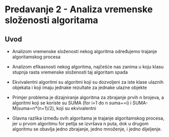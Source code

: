 # Predavanje 2 - Analiza vremenske složenosti algoritama

## Uvod

- Analizom vremenske složenosti nekog algoritma određujemo trajanje algoritamskog procesa

- Analizom efikasnosti nekog algoritma, najčešće nas zanima u koju klasu stupnja rasta vremenske složenosti taj algoritam spada

- Ekvivalentni algoritmi su algoritmi koji su dozvoljeni za iste klase ulaznih objekata i koji imaju jednake rezultate za jednake ulazne objekte

- Primjer problema je dizajniranje algoritma za zbrajanje prvih n brojeva, a algoritmi koji se koriste su SUMA (for i=1 do n suma+=i) i SUMA-M(suma=n\*(n+1)/2), koji su ekvivalentni

- Glavna razlika između ovih algoritama je trajanje algoritamskog procesa, jer u prvom algoritmu for petlja se izvršava n puta, dok u drugom algoritmu se obavlja jedno zbrajanje, jedno množenje, i jedno dijeljenje.
